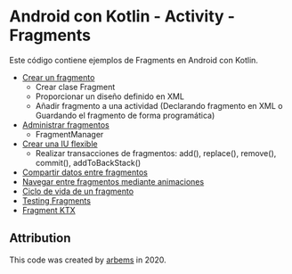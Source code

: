 # Android con Kotlin - Activity - Fragments

Este código contiene ejemplos de Fragments en Android con Kotlin.

- [Crear un fragmento](https://github.com/arbems/Android-with-Kotlin-Activity/tree/master/activity-(fragments)/create-a-fragment)
    - Crear clase Fragment
    - Proporcionar un diseño definido en XML
    - Añadir fragmento a una actividad (Declarando fragmento en XML o Guardando el fragmento de forma programática)
- [Administrar fragmentos](https://github.com/arbems/Android-with-Kotlin-Activity/tree/master/activity-(fragments)/admin-fragments)
    - FragmentManager
- [Crear una IU flexible](https://github.com/arbems/Android-with-Kotlin-Activity/tree/master/activity-(fragments)/create-a-flexible-ui)
    - Realizar transacciones de fragmentos: add(), replace(), remove(), commit(), addToBackStack()
- [Compartir datos entre fragmentos](https://github.com/arbems/Android-with-Kotlin-Activity/tree/master/activity-(fragments)/communication-between-fragments)
- [Navegar entre fragmentos mediante animaciones](https://github.com/arbems/Android-with-Kotlin-Activity/tree/master/activity-(fragments)/animations-fragment)
- [Ciclo de vida de un fragmento](https://github.com/arbems/Android-with-Kotlin-Activity/tree/master/activity-(fragments)/fragments-lifecycle)
- [Testing Fragments](https://github.com/arbems/Android-with-Kotlin-Activity/tree/master/activity-(fragments)/testing-fragments)
- [Fragment KTX](https://developer.android.com/kotlin/ktx#fragment)

## Attribution

This code was created by [arbems](https://github.com/arbems) in 2020.
